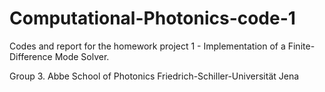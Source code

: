 # Computational-Photonics-code-1

Codes and report for the homework project 1 - Implementation of a Finite-Difference Mode Solver.

Group 3.
Abbe School of Photonics
Friedrich-Schiller-Universität Jena
